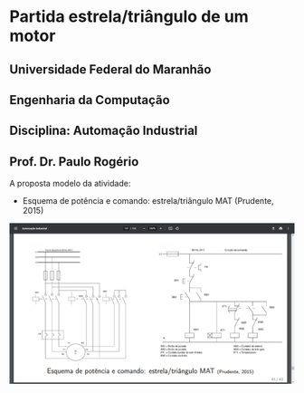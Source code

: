 # Partida estrela/triângulo de um motor
## Universidade Federal do Maranhão
## Engenharia da Computação
## Disciplina: Automação Industrial
## Prof. Dr. Paulo Rogério

A proposta modelo da atividade:

- Esquema de potência e comando: estrela/triângulo MAT (Prudente, 2015)

![alt text](https://github.com/danielaczarref/Star-Delta-Start-Engine/blob/master/PropostaImplementacao.png?raw=true)
